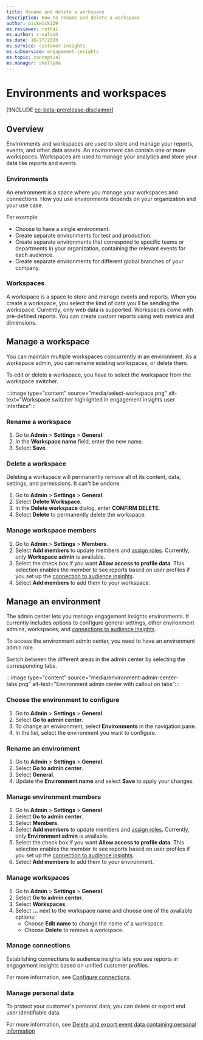 ```yaml
---
title: Rename and delete a workspace
description: How to rename and delete a workspace
author: pickwick129
ms.reviewer: ruthai
ms.author: v-salash
ms.date: 10/27/2020
ms.service: customer-insights
ms.subservice: engagement-insights 
ms.topic: conceptual
ms.manager: shellyha
---
```


# Environments and workspaces

[!INCLUDE [cc-beta-prerelease-disclaimer](includes/cc-beta-prerelease-disclaimer.md)]

## Overview

Environments and workspaces are used to store and manage your reports, events, and other data assets. An environment can contain one or more workspaces. Workspaces are used to manage your analytics and store your data like reports and events. 

### Environments

An environment is a space where you manage your workspaces and connections. How you use environments depends on your organization and your use case. 

For example: 
- Choose to have a single environment.
- Create separate environments for test and production.
- Create separate environments that correspond to specific teams or departments in your organization, containing the relevant events for each audience.
- Create separate environments for different global branches of your company.

### Workspaces 

A workspace is a space to store and manage events and reports. When you create a workspace, you select the kind of data you'll be sending the workspace. Currently, only web data is supported. Workspaces come with pre-defined reports. You can create custom reports using web metrics and dimensions.

## Manage a workspace

You can maintain multiple workspaces concurrently in an environment. As a workspace admin, you can rename existing workspaces, or delete them. 

To edit or delete a workspace, you have to select the workspace from the workspace switcher. 

:::image type="content" source="media/select-workspace.png" alt-text="Workspace switcher highlighted in engagement insights user interface":::

### Rename a workspace

1. Go to **Admin** > **Settings** > **General**.
1. In the **Workspace name** field, enter the new name.
1. Select **Save**.

### Delete a workspace

Deleting a workspace will permanently remove all of its content, data, settings, and permissions. It can't be undone.

1. Go to **Admin** > **Settings** > **General**.
1. Select **Delete Workspace**. 
1. In the **Delete workspace** dialog, enter **CONFIRM DELETE**. 
1. Select **Delete** to permanently delete the workspace.

### Manage workspace members

1. Go to **Admin** > **Settings** > **Members**.
1. Select **Add members** to update members and [assign roles](user-roles.md). Currently, only **Workspace admin** is available.
1. Select the check box if you want **Allow access to profile data**. This selection enables the member to see reports based on user profiles if you set up the [connection to audience insights](configure-connections.md).
1. Select **Add members** to add them to your workspace.

## Manage an environment

The admin center lets you manage engagement insights environments. It currently includes options to configure general settings, other environment admins, workspaces, and [connections to audience insights](configure-connections.md).

To access the environment admin center, you need to have an environment admin role.

Switch between the different areas in the admin center by selecting the corresponding tabs.

:::image type="content" source="media/environment-admin-center-tabs.png" alt-text="Environment admin center with callout on tabs":::

### Choose the environment to configure

1. Go to **Admin** > **Settings** > **General**.
1. Select **Go to admin center**.
1. To change an environment, select **Environments** in the navigation pane.
1. In the list, select the environment you want to configure.

### Rename an environment

1. Go to **Admin** > **Settings** > **General**.
1. Select **Go to admin center**.
1. Select **General**.
1. Update the **Environment name** and select **Save** to apply your changes.

### Manage environment members

1. Go to **Admin** > **Settings** > **General**.
1. Select **Go to admin center**.
1. Select **Members**.
1. Select **Add members** to update members and [assign roles](user-roles.md). Currently, only **Environment admin** is available.
1. Select the check box if you want **Allow access to profile data**. This selection enables the member to see reports based on user profiles if you set up the [connection to audience insights](configure-connections.md).
1. Select **Add members** to add them to your environment.

### Manage workspaces

1. Go to **Admin** > **Settings** > **General**.
1. Select **Go to admin center**.
1. Select **Workspaces**.
1. Select **...** next to the workspace name and choose one of the available options:
   - Choose **Edit name** to change the name of a workspace.
   - Choose **Delete** to remove a workspace.

### Manage connections

Establishing connections to audience insights lets you see reports in engagement insights based on unified customer profiles. 

For more information, see [Configure connections](configure-connections.md).

### Manage personal data

To protect your customer's personal data, you can delete or export end user identifiable data.

For more information, see [Delete and export event data containing personal information](delete-export-personal-data.md)
